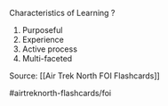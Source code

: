 Characteristics of Learning
?
1. Purposeful
2. Experience
3. Active process
4. Multi-faceted
<!--SR:!2022-09-30,1,230-->

Source: [[Air Trek North FOI Flashcards]]

#airtreknorth-flashcards/foi